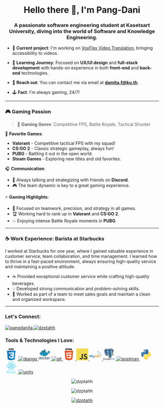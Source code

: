 <h1 align="center">Hello there 🦖, I'm Pang-Dani</h1>
<h3 align="center">A passionate software engineering student at Kasetsart University, diving into the world of Software and Knowledge Engineering.</h3>



- 🔧 **Current project**: I'm working on [VoxFlex Video Translation](https://github.com/VoxFlex), bringing accessibility to videos.
  
- 🎯 **Learning Journey**: Focused on **UX/UI design** and **full-stack development** with hands-on experience in both **front-end** and **back-end** technologies.

- 💬 **Reach out**: You can contact me via email at **damita.f@ku.th**.

- 🕹️ **Fact**: I'm always gaming, 24/7!
---
<h3 align="left">🎮 Gaming Passion</h3>
<p align="left">
  
  >🚀 <b>Gaming Genre</b>: Competitive FPS, Battle Royale, Tactical Shooter  
  
  🦁 <b>Favorite Games</b>:
  <ul>
    <li><b>Valorant</b> - Competitive tactical FPS with my squad!</li>
    <li><b>CS:GO 2</b> - Classic strategic gameplay, always fun!</li>
    <li><b>PUBG</b> - Battling it out in the open world.</li>
    <li><b>Steam Games</b> - Exploring new titles and old favorites.</li>
  </ul>
  🎧 <b>Communication</b>:
  <ul>
    <li>💬 Always talking and strategizing with friends on <b>Discord</b>.</li>
    <li>🎮 The team dynamic is key to a great gaming experience.</li>
  </ul>
  ⚡ <b>Gaming Highlights</b>:
  <ul>
    <li>🧠 Focused on teamwork, precision, and strategy in all games.</li>
    <li>🏆 Working hard to rank up in <b>Valorant</b> and <b>CS:GO 2</b>.</li>
    <li>💥 Enjoying intense Battle Royale moments in <b>PUBG</b>.</li>
  </ul>
</p>

---

<h3 align="left">☕ Work Experience: Barista at Starbucks</h3> <p align="left"> I worked at Starbucks for one year, where I gained valuable experience in customer service, team collaboration, and time management. I learned how to thrive in a fast-paced environment, always ensuring high-quality service and maintaining a positive attitude. <ul> <li>☕ Provided exceptional customer service while crafting high-quality beverages.</li> <li>💡 Developed strong communication and problem-solving skills.</li> <li>🤝 Worked as part of a team to meet sales goals and maintain a clean and organized workspace.</li> </ul> </p>

---

<h3 align="left">Let's Connect:</h3>
<p align="left">
  <a href="https://fb.com/pangdanita" target="blank">
    <img align="center" src="https://raw.githubusercontent.com/rahuldkjain/github-profile-readme-generator/master/src/images/icons/Social/facebook.svg" alt="pangdanita" height="30" width="40" />
  </a>
  <a href="https://instagram.com/dzptahh" target="blank">
    <img align="center" src="https://raw.githubusercontent.com/rahuldkjain/github-profile-readme-generator/master/src/images/icons/Social/instagram.svg" alt="dzptahh" height="30" width="40" />
  </a>
</p>

<h3 align="left">Tools & Technologies I Love:</h3>
<p align="left">
  <a href="https://www.w3schools.com/css/" target="_blank" rel="noreferrer">
    <img src="https://raw.githubusercontent.com/devicons/devicon/master/icons/css3/css3-original-wordmark.svg" alt="css3" width="40" height="40" />
  </a>
  <a href="https://www.djangoproject.com/" target="_blank" rel="noreferrer">
    <img src="https://cdn.worldvectorlogo.com/logos/django.svg" alt="django" width="40" height="40" />
  </a>
  <a href="https://www.docker.com/" target="_blank" rel="noreferrer">
    <img src="https://raw.githubusercontent.com/devicons/devicon/master/icons/docker/docker-original-wordmark.svg" alt="docker" width="40" height="40" />
  </a>
  <a href="https://git-scm.com/" target="_blank" rel="noreferrer">
    <img src="https://www.vectorlogo.zone/logos/git-scm/git-scm-icon.svg" alt="git" width="40" height="40" />
  </a>
  <a href="https://www.w3.org/html/" target="_blank" rel="noreferrer">
    <img src="https://raw.githubusercontent.com/devicons/devicon/master/icons/html5/html5-original-wordmark.svg" alt="html5" width="40" height="40" />
  </a>
  <a href="https://developer.mozilla.org/en-US/docs/Web/JavaScript" target="_blank" rel="noreferrer">
    <img src="https://raw.githubusercontent.com/devicons/devicon/master/icons/javascript/javascript-original.svg" alt="javascript" width="40" height="40" />
  </a>
  <a href="https://www.mysql.com/" target="_blank" rel="noreferrer">
    <img src="https://raw.githubusercontent.com/devicons/devicon/master/icons/mysql/mysql-original-wordmark.svg" alt="mysql" width="40" height="40" />
  </a>
  <a href="https://www.postgresql.org" target="_blank" rel="noreferrer">
    <img src="https://raw.githubusercontent.com/devicons/devicon/master/icons/postgresql/postgresql-original-wordmark.svg" alt="postgresql" width="40" height="40" />
  </a>
  <a href="https://postman.com" target="_blank" rel="noreferrer">
    <img src="https://www.vectorlogo.zone/logos/getpostman/getpostman-icon.svg" alt="postman" width="40" height="40" />
  </a>
  <a href="https://www.python.org" target="_blank" rel="noreferrer">
    <img src="https://raw.githubusercontent.com/devicons/devicon/master/icons/python/python-original.svg" alt="python" width="40" height="40" />
  </a>
  <a href="https://reactjs.org/" target="_blank" rel="noreferrer">
    <img src="https://raw.githubusercontent.com/devicons/devicon/master/icons/react/react-original-wordmark.svg" alt="react" width="40" height="40" />
  </a>
  <a href="https://unity.com/" target="_blank" rel="noreferrer">
    <img src="https://www.vectorlogo.zone/logos/unity3d/unity3d-icon.svg" alt="unity" width="40" height="40" />
  </a>
</p>

<p align="center">
  <img src="https://github-readme-stats.vercel.app/api?username=dzptahh&show_icons=true&locale=en" alt="dzptahh" />
</p>

<p align="center">
  <img src="https://github-readme-streak-stats.herokuapp.com/?user=dzptahh&" alt="dzptahh" />
</p>

<p align="center">
  <a href="https://github.com/ryo-ma/github-profile-trophy">
    <img src="https://github-profile-trophy.vercel.app/?username=dzptahh" alt="dzptahh" />
  </a>
</p>
